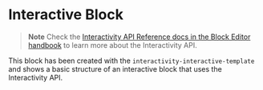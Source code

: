 # Interactive Block

> **Note**
> Check the [Interactivity API Reference docs in the Block Editor handbook](https://developer.wordpress.org/block-editor/reference-guides/interactivity-api/) to learn more about the Interactivity API.

This block has been created with the `interactivity-interactive-template` and shows a basic structure of an interactive block that uses the Interactivity API.
